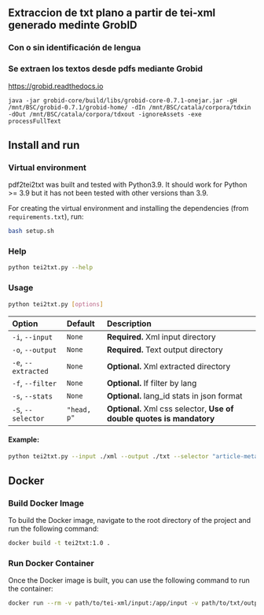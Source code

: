 ## Extraccion de txt plano a partir de tei-xml generado medinte GrobID
### Con o sin identificación de lengua

### Se extraen los textos desde pdfs mediante Grobid

https://grobid.readthedocs.io


```
java -jar grobid-core/build/libs/grobid-core-0.7.1-onejar.jar -gH /mnt/BSC/grobid-0.7.1/grobid-home/ -dIn /mnt/BSC/catala/corpora/tdxin -dOut /mnt/BSC/catala/corpora/tdxout -ignoreAssets -exe processFullText
```

## Install and run

### Virtual environment

pdf2tei2txt was built and tested with Python3.9. It should work for Python >= 3.9 but it has not been tested with other versions than 3.9.

For creating the virtual environment and installing the dependencies (from `requirements.txt`), run:

```sh
bash setup.sh
```

### Help
```bash
python tei2txt.py --help
```

### Usage

```bash
python tei2txt.py [options]
```

| Option              | Default   | Description                                                           |
|:--------------------|:----------|:----------------------------------------------------------------------|
| `-i`, `--input`     | `None`    | **Required.** Xml input directory                                     |
| `-o`, `--output`    | `None`    | **Required.** Text output directory                                   |
| `-e`, `--extracted` | `None`    | **Optional.** Xml extracted directory                                 |
| `-f`, `--filter`    | `None`    | **Optional.** If filter by lang                                       |
| `-s`, `--stats`     | `None`    | **Optional.** lang_id stats in json format                            |
| `-S`, `--selector`  | `"head, p"` | **Optional.** Xml css selector, **Use of double quotes is mandatory** |

#### Example:
```bash
python tei2txt.py --input ./xml --output ./txt --selector "article-meta article-title, abstract, body title, body p"

```


## Docker
### Build Docker Image
To build the Docker image, navigate to the root directory of the project and run the following command:


```bash
docker build -t tei2txt:1.0 .
```

### Run Docker Container
Once the Docker image is built, you can use the following command to run the container:

```bash
docker run --rm -v path/to/tei-xml/input:/app/input -v path/to/txt/output:/app/output tei2txt:1.0 -i ./input -o ./output

```